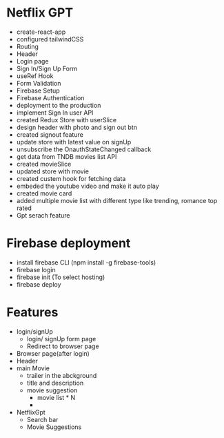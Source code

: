 # Netflix GPT

- create-react-app
- configured tailwindCSS
- Routing 
- Header
- Login page
- Sign In/Sign Up Form
- useRef Hook
- Form Validation
- Firebase Setup
- Firebase Authentication
- deployment to the production
- implement Sign In user API
- created Redux Store with userSlice
- design header with photo and sign out btn
- created signout feature
- update store with latest value on signUp
- unsubscribe the OnauthStateChanged callback
- get data from TNDB movies list API
- created movieSlice
- updated store with movie
- created custem hook for fetching data
- embeded the youtube video and make it auto play
- created movie card
- added multiple movie list with different type like trending, romance top rated
- Gpt serach feature



# Firebase deployment
- install firebase CLI (npm install -g firebase-tools)
- firebase login
- firebase init (To select hosting)
- firebase deploy

# Features
- login/signUp
    - login/ signUp form page
    - Redirect to browser page
- Browser page(after login)
- Header
- main Movie
    - trailer in the abckground
    - title and description
    - movie suggestion
        - movie list * N
        -
- NetflixGpt
    - Search bar
    - Movie Suggestions